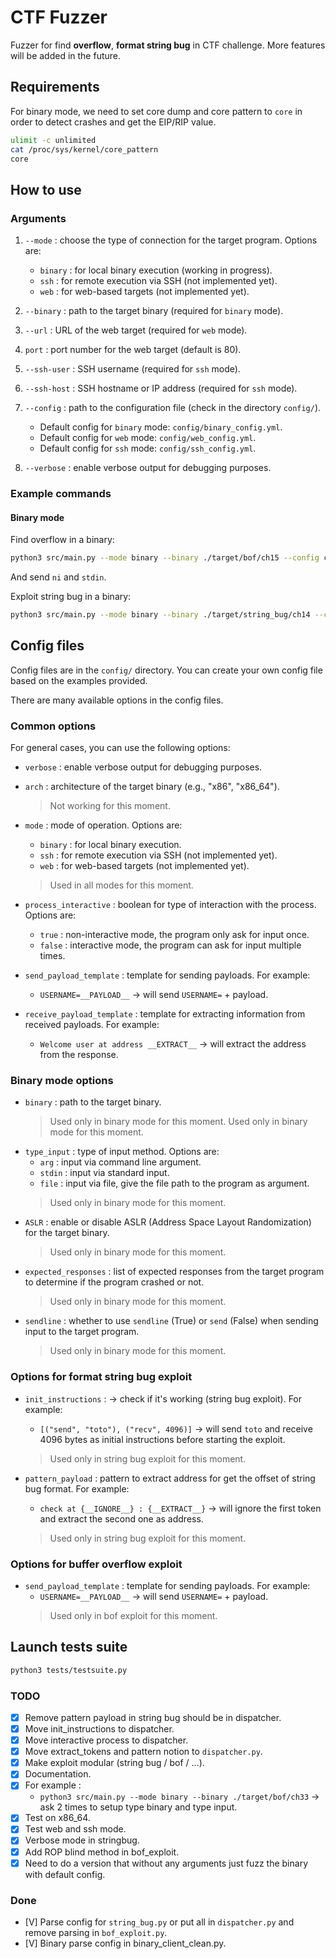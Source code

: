# CTF Fuzzer
Fuzzer for find **overflow**, **format string bug** in CTF challenge. More features will be added in the future.

## Requirements

For binary mode, we need to set core dump and core pattern to `core` in order to detect crashes and get the EIP/RIP value.

```bash
ulimit -c unlimited
cat /proc/sys/kernel/core_pattern
core
```

## How to use

### Arguments

1. `--mode` : choose the type of connection for the target program. Options are:
    - `binary` : for local binary execution (working in progress).
    - `ssh` : for remote execution via SSH (not implemented yet).
    - `web` : for web-based targets (not implemented yet).
2. `--binary` : path to the target binary (required for `binary` mode).
3. `--url` : URL of the web target (required for `web` mode).
4. `port` : port number for the web target (default is 80).
5. `--ssh-user` : SSH username (required for `ssh` mode).
6. `--ssh-host` : SSH hostname or IP address (required for `ssh` mode).
7. `--config` : path to the configuration file (check in the directory `config/`).
    - Default config for `binary` mode: `config/binary_config.yml`.
    - Default config for `web` mode: `config/web_config.yml`.
    - Default config for `ssh` mode: `config/ssh_config.yml`.

8. `--verbose` : enable verbose output for debugging purposes.

### Example commands

#### Binary mode

Find overflow in a binary:

```bash
python3 src/main.py --mode binary --binary ./target/bof/ch15 --config config/binary_config.yml --verbose
```
And send `ni` and `stdin`.

Exploit string bug in a binary:

```bash
python3 src/main.py --mode binary --binary ./target/string_bug/ch14 --config config/bin_ch14_conf.yml --verbose
```

## Config files

Config files are in the `config/` directory. You can create your own config file based on the examples provided.

There are many available options in the config files.

### Common options

For general cases, you can use the following options:
- `verbose` : enable verbose output for debugging purposes.
- `arch` : architecture of the target binary (e.g., "x86", "x86_64").
    > Not working for this moment.
- `mode` : mode of operation. Options are:
    - `binary` : for local binary execution.
    - `ssh` : for remote execution via SSH (not implemented yet).
    - `web` : for web-based targets (not implemented yet).
    > Used in all modes for this moment.
- `process_interactive` : boolean for type of interaction with the process. Options are:
    - `true` : non-interactive mode, the program only ask for input once.
    - `false` : interactive mode, the program can ask for input multiple times.

- `send_payload_template` : template for sending payloads. For example:
    - `USERNAME=__PAYLOAD__` -> will send `USERNAME=` + payload.

- `receive_payload_template` : template for extracting information from received payloads. For example:
    - `Welcome user at address __EXTRACT__` -> will extract the address from the response.

### Binary mode options

- `binary` : path to the target binary.
    > Used only in binary mode for this moment.
    > Used only in binary mode for this moment.
- `type_input` : type of input method. Options are:
    - `arg` : input via command line argument.
    - `stdin` : input via standard input.
    - `file` : input via file, give the file path to the program as argument.
    > Used only in binary mode for this moment.
- `ASLR` : enable or disable ASLR (Address Space Layout Randomization) for the target binary.
    > Used only in binary mode for this moment.
- `expected_responses` : list of expected responses from the target program to determine if the program crashed or not.
    > Used only in binary mode for this moment.
- `sendline` : whether to use `sendline` (True) or `send` (False) when sending input to the target program.
    > Used only in binary mode for this moment.


### Options for format string bug exploit

- `init_instructions` : -> check if it's working (string bug exploit). For example:
    - `[("send", "toto"), ("recv", 4096)]` -> will send `toto` and receive 4096 bytes as initial instructions before starting the exploit.
    > Used only in string bug exploit for this moment.

- `pattern_payload` : pattern to extract address for get the offset of string bug format. For example:
    - `check at {__IGNORE__} : {__EXTRACT__}` -> will ignore the first token and extract the second one as address.
    > Used only in string bug exploit for this moment.

### Options for buffer overflow exploit

- `send_payload_template` : template for sending payloads. For example:
    - `USERNAME=__PAYLOAD__` -> will send `USERNAME=` + payload.
    > Used only in bof exploit for this moment.

## Launch tests suite

```bash
python3 tests/testsuite.py 
```

### TODO

- [X] Remove pattern payload in string bug should be in dispatcher.
- [X] Move init_instructions to dispatcher.
- [X] Move interactive process to dispatcher.
- [X] Move extract_tokens and pattern notion to `dispatcher.py`.
- [X] Make exploit modular (string bug / bof / ...).
- [X] Documentation.
- [X] For example :
    - `python3 src/main.py --mode binary --binary ./target/bof/ch33` -> ask 2 times to setup type binary and type input.
- [X] Test on x86_64.
- [X] Test web and ssh mode.
- [X] Verbose mode in stringbug.
- [X] Add ROP blind method in bof_exploit.
- [X] Need to do a version that without any arguments just fuzz the binary with default config.

### Done

- [V] Parse config for `string_bug.py` or put all in `dispatcher.py` and remove parsing in `bof_exploit.py`.
- [V] Binary parse config in binary_client_clean.py.